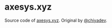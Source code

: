 # axesys.xyz

Source code of [axesys.xyz](https://axesys.xyz).
Original by [@chiyadev](https://github.com/chiyadev).

